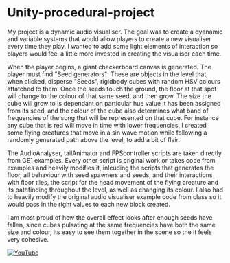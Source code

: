 # Unity-procedural-project

My project is a dynamic audio visualiser. The goal was to create a dyanamic and variable systems that would allow players to create a new visualiser every time they play. I wanted to add some light elements of interaction so players would feel a little more invested in creating the visualiser each time. 

When the player begins, a giant checkerboard canvas is generated. The player must find "Seed generators": These are objects in the level that, when clicked, disperse "Seeds", rigidbody cubes with random HSV colours attatched to them. Once the seeds touch the ground, the floor at that spot will change to the colour of that same seed, and then grow. The size the cube will grow to is dependant on particular hue value it has been assigned from its seed, and the colour of the cube also determines what band of frequencies of the song that will be represented on that cube. For instance any cube that is red will move in time with lower frequencies. I created some flying creatures that move in a sin wave motion while following a randomly generated path above the level, to add a bit of flair.

The AudioAnalyser, tailAnimator and FPScontroller scripts are taken directly from GE1 examples. Every other script is original work or takes code from examples and heavily modifies it, inlcuding the scripts that generates the floor, all behaviour with seed spawners and seeds, and their interactions with floor tiles, the script for the head movement of the flying creature and its pathfinding throughout the level, as well as changing its colour. I also had to heavily modify the original audio visualiser example code from class so it would pass in the right values to each new block created.

I am most proud of how the overall effect looks after enough seeds have fallen, since cubes pulsating at the same frequencies have both the same size and colour, its easy to see them together in the scene so the it feels very cohesive.

[![YouTube](http://img.youtube.com/vi/ALuans6N6X0/0.jpg)](https://www.youtube.com/watch?v=ALuans6N6X0)
